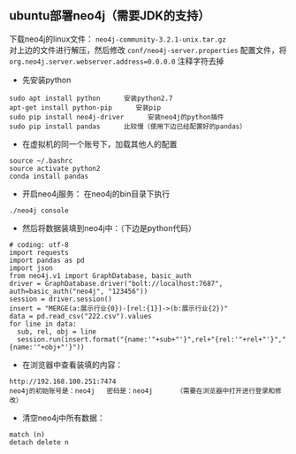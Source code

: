## ubuntu部署neo4j（需要JDK的支持）

下载neo4j的linux文件： `neo4j-community-3.2.1-unix.tar.gz`  
对上边的文件进行解压，然后修改 `conf/neo4j-server.properties` 配置文件，将 `org.neo4j.server.webserver.address=0.0.0.0` 注释字符去掉

* 先安装python

```
sudo apt install python      安装python2.7
apt-get install python-pip      安装pip
sudo pip install neo4j-driver      安装neo4j的python插件
sudo pip install pandas      比较慢（使用下边已经配置好的pandas）
```

* 在虚拟机的同一个账号下，加载其他人的配置

```
source ~/.bashrc
source activate python2
conda install pandas
```

* 开启neo4j服务：
在neo4j的bin目录下执行

```
./neo4j console
```

* 然后将数据装填到neo4j中：（下边是python代码）

```
# coding: utf-8
import requests
import pandas as pd
import json
from neo4j.v1 import GraphDatabase, basic_auth
driver = GraphDatabase.driver("bolt://localhost:7687", auth=basic_auth("neo4j", "123456"))
session = driver.session()
insert = "MERGE(a:展示行业{0})-[rel:{1}]->(b:展示行业{2})"
data = pd.read_csv("222.csv").values
for line in data:
  sub, rel, obj = line
  session.run(insert.format("{name:'"+sub+"'}",rel+"{rel:'"+rel+"'}","{name:'"+obj+"'}"))
```

* 在浏览器中查看装填的内容：

```
http://192.168.100.251:7474
neo4j的初始账号是：neo4j   密码是：neo4j      （需要在浏览器中打开进行登录和修改）
```

* 清空neo4j中所有数据：

```
match (n)
detach delete n
```
